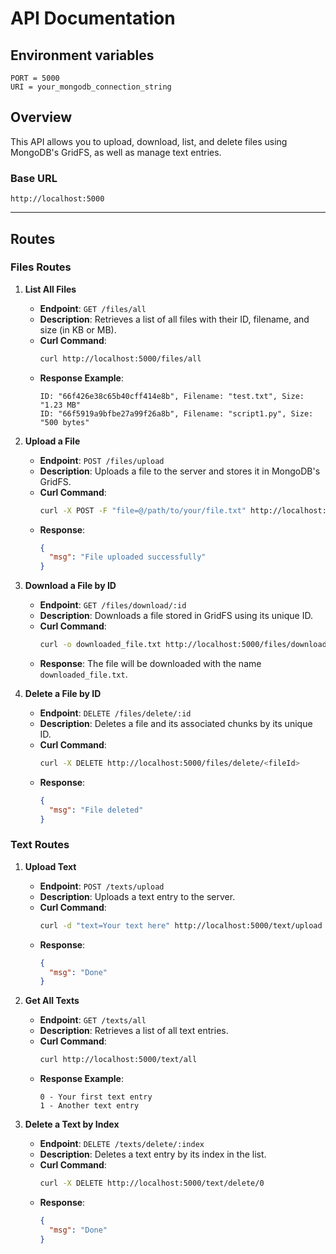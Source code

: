 
# API Documentation
## Environment variables
```
PORT = 5000
URI = your_mongodb_connection_string
```

## Overview
This API allows you to upload, download, list, and delete files using MongoDB's GridFS, as well as manage text entries. 

### Base URL
```
http://localhost:5000
```

---

## Routes

### Files Routes

1. **List All Files**

    - **Endpoint**: `GET /files/all`
    - **Description**: Retrieves a list of all files with their ID, filename, and size (in KB or MB).
    - **Curl Command**:
      ```bash
      curl http://localhost:5000/files/all
      ```
    - **Response Example**:
      ```
      ID: "66f426e38c65b40cff414e8b", Filename: "test.txt", Size: "1.23 MB"
      ID: "66f5919a9bfbe27a99f26a8b", Filename: "script1.py", Size: "500 bytes"
      ```

2. **Upload a File**

    - **Endpoint**: `POST /files/upload`
    - **Description**: Uploads a file to the server and stores it in MongoDB's GridFS.
    - **Curl Command**:
      ```bash
      curl -X POST -F "file=@/path/to/your/file.txt" http://localhost:5000/files/upload
      ```
    - **Response**: 
      ```json
      {
        "msg": "File uploaded successfully"
      }
      ```

3. **Download a File by ID**

    - **Endpoint**: `GET /files/download/:id`
    - **Description**: Downloads a file stored in GridFS using its unique ID.
    - **Curl Command**:
      ```bash
      curl -o downloaded_file.txt http://localhost:5000/files/download/<fileId>
      ```
    - **Response**: The file will be downloaded with the name `downloaded_file.txt`.

4. **Delete a File by ID**

    - **Endpoint**: `DELETE /files/delete/:id`
    - **Description**: Deletes a file and its associated chunks by its unique ID.
    - **Curl Command**:
      ```bash
      curl -X DELETE http://localhost:5000/files/delete/<fileId>
      ```
    - **Response**:
      ```json
      {
        "msg": "File deleted"
      }
      ```

### Text Routes

1. **Upload Text**

    - **Endpoint**: `POST /texts/upload`
    - **Description**: Uploads a text entry to the server.
    - **Curl Command**:
      ```bash
      curl -d "text=Your text here" http://localhost:5000/text/upload
      ```
    - **Response**: 
      ```json
      {
        "msg": "Done"
      }
      ```

2. **Get All Texts**

    - **Endpoint**: `GET /texts/all`
    - **Description**: Retrieves a list of all text entries.
    - **Curl Command**:
      ```bash
      curl http://localhost:5000/text/all
      ```
    - **Response Example**:
      ```
      0 - Your first text entry
      1 - Another text entry
      ```

3. **Delete a Text by Index**

    - **Endpoint**: `DELETE /texts/delete/:index`
    - **Description**: Deletes a text entry by its index in the list.
    - **Curl Command**:
      ```bash
      curl -X DELETE http://localhost:5000/text/delete/0
      ```
    - **Response**:
      ```json
      {
        "msg": "Done"
      }
      ```
